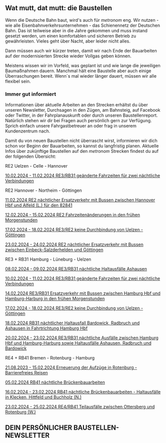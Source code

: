 Wat mutt, dat mutt: die Baustellen
----------

Wenn die Deutsche Bahn baut, wird's auch für *metronom* eng.
Wir nutzen - wie alle Eisenbahnverkehrsunternehmen - das Schienennetz der Deutschen Bahn. Das ist teilweise aber in die Jahre gekommen und muss instand gesetzt werden, um einen komfortablen und sicheren Betrieb zu gewährleisten. Vieles geht über Nacht, aber leider nicht alles.

Dann müssen auch wir kürzer treten, damit wir nach Ende der Bauarbeiten auf der modernisierten Strecke wieder Vollgas geben können.

Meistens wissen wir im Vorfeld, was geplant ist und wie lange die jeweiligen Baumaßnahmen dauern. Manchmal hält eine Baustelle aber auch einige Überraschungen bereit. Wenn´s mal wieder länger dauert, müssen wir alle flexibel sein.

### Immer gut informiert ###

Informationen über aktuelle Arbeiten an den Strecken erhältst du über unseren Newsletter, Durchsagen in den Zügen, am Bahnsteig, auf Facebook oder Twitter, in der Fahrplanauskunft oder durch unseren Baustellenreport. Natürlich stehen wir dir bei Fragen auch persönlich gern zur Verfügung. Sprich einfach unsere Fahrgastbetreuer an oder frag in unserem Kundenzentrum nach.

Damit du von neuen Baustellen nicht überrascht wirst, informieren wir dich schon vor Beginn der Bauarbeiten, so kannst du langfristig planen. Aktuelle Infos über zukünftige Baustellen auf den *metronom* Strecken findest du auf der folgenden Übersicht:

RE2 Uelzen - Celle - Hannover

[10.02.2024 - 11.02.2024 RE3/RB31 geänderte Fahrzeiten für zwei nächtliche Verbindungen](https://www.der-metronom.de/baustellen/re3-rb31-geaenderte-fahrzeiten-fuer-zwei-naechtliche-verbindungen/)

RE2 Hannover - Northeim - Göttingen

[11.02.2024 RE2 nächtlicher Ersatzverkehr mit Bussen zwischen Hannover Hbf und Alfeld (L.) für den 82841](https://www.der-metronom.de/baustellen/re2-naechtlicher-ersatzverkehr-mit-bussen-zwischen-hannover-hbf-und-alfeld-l-fuer-den-82841/)

[12.02.2024 - 15.02.2024 RE2 Fahrzeitenänderungen in den frühen Morgenstunden](https://www.der-metronom.de/baustellen/re2-fahrzeitenaenderungen-in-den-fruehen-morgenstunden/)

[17.02.2024 - 18.02.2024 RE3/RE2 keine Durchbindung von Uelzen - Göttingen](https://www.der-metronom.de/baustellen/re3-re2-keine-durchbindung-von-uelzen-goettingen/)

[23.02.2024 - 24.02.2024 RE2 nächtlicher Ersatzverkehr mit Bussen zwischen Einbeck-Salzderhelden und Göttingen](https://www.der-metronom.de/baustellen/re2-naechtlicher-ersatzverkehr-mit-bussen-zwischen-einbeck-salzderhelden-und-goettingen/)

RE3 + RB31 Hamburg - Lüneburg - Uelzen

[08.02.2024 - 09.02.2024 RE3/RB31 nächtliche Haltausfälle Ashausen](https://www.der-metronom.de/baustellen/re3-rb31-naechtliche-haltausfaelle-ashausen/)

[10.02.2024 - 11.02.2024 RE3/RB31 geänderte Fahrzeiten für zwei nächtliche Verbindungen](https://www.der-metronom.de/baustellen/re3-rb31-geaenderte-fahrzeiten-fuer-zwei-naechtliche-verbindungen/)

[14.02.2024 RE3/RB31 Ersatzverkehr mit Bussen zwischen Hamburg Hbf und Hamburg-Harburg in den frühen Morgenstunden](https://www.der-metronom.de/baustellen/re3-rb31-ersatzverkehr-mit-bussen-zwischen-hamburg-hbf-und-hamburg-harburg-in-den-fruehen-morgenstunden/)

[17.02.2024 - 18.02.2024 RE3/RE2 keine Durchbindung von Uelzen - Göttingen](https://www.der-metronom.de/baustellen/re3-re2-keine-durchbindung-von-uelzen-goettingen/)

[18.02.2024 RB31 nächtlicher Haltausfall Bardowick, Radbruch und Ashausen in Fahrtrichtung Hamburg Hbf](https://www.der-metronom.de/baustellen/rb31-naechtlicher-haltausfall-bardowick-radbruch-und-ashausen-in-fahrtrichtung-hamburg-hbf/)

[20.02.2024 - 23.02.2024 RE3/RB31 nächtliche Ausfälle zwischen Hamburg Hbf und Hamburg-Harburg sowie Haltausfälle Ashausen, Radbruch und Bardowick](https://www.der-metronom.de/baustellen/re3-rb31-naechtliche-ausfaelle-zwischen-hamburg-hbf-und-hamburg-harburg-sowie-haltausfaelle-ashausen-radbruch-und-bardowick/)

RE4 + RB41 Bremen - Rotenburg - Hamburg

[21.08.2023 - 15.02.2024 Erneuerung der Aufzüge in Rotenburg - Barrierefreies Reisen](https://www.der-metronom.de/baustellen/erneuerung-der-aufzuege-in-rotenburg-barrierefreies-reisen/)

[05.02.2024 RB41 nächtliche Brückenbauarbeiten](https://www.der-metronom.de/baustellen/rb41-naechtliche-brueckenbauarbeiten/)

[16.02.2024 - 23.02.2024 RB41 nächtliche Brückenbauarbeiten - Haltausfälle in Klecken, Hittfeld und Buchholz (N.)](https://www.der-metronom.de/baustellen/rb41-naechtliche-brueckenbauarbeiten-haltausfaelle-in-klecken-hittfeld-und-buchholz-n/)

[23.02.2024 - 25.02.2024 RE4/RB41 Teilausfälle zwischen Ottersberg und Rotenburg (W.)](https://www.der-metronom.de/baustellen/re4-rb41-teilausfaelle-zwischen-ottersberg-und-rotenburg-w/)

DEIN PERSÖNLICHER BAUSTELLEN-NEWSLETTER
----------
